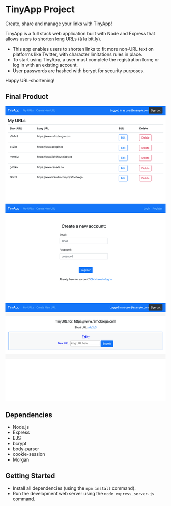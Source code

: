 # TinyApp Project

Create, share and manage your links with TinyApp!

TinyApp is a full stack web application built with Node and Express that allows users to shorten long URLs (à la bit.ly).

- This app enables users to shorten links to fit more non-URL text on platforms like Twitter, with character limitations rules in place.
- To start using TinyApp, a user must complete the registration form; or log in with an existing account.
- User passwords are hashed with bcrypt for security purposes.

Happy URL-shortening!

## Final Product

!["Screenshot of URLs page"](https://github.com/rafnobrega/tinyapp/blob/main/docs/urls-page.png?raw=true)
!["Screenshot of register page"](https://github.com/rafnobrega/tinyapp/blob/main/docs/register-page.png?raw=true)
!["Screenshot of Edit URL page"](https://github.com/rafnobrega/tinyapp/blob/main/docs/edit-url-page.png?raw=true)

## Dependencies

- Node.js
- Express
- EJS
- bcrypt
- body-parser
- cookie-session
- Morgan


## Getting Started

- Install all dependencies (using the `npm install` command).
- Run the development web server using the `node express_server.js` command.